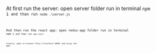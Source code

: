 At first run the server:
	open server folder run in terminal <code>npm i<code>
	and than run <code>node .\server.js<code>

And then run the react app:
	open redux-app folder run in terminal <code>npm i<code>
	and than run <code>npm start<code>

finally:
	open in browser http://localhost:3000/
	and enjoy the app!